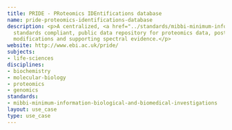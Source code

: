 ```yaml
---
title: PRIDE - PRoteomics IDEntifications database
name: pride-proteomics-identifications-database
description: <p>A centralized, <a href="../standards/mibbi-minimum-information-biological-and-biomedical-investigations.html">MIBBI</a>
  standards compliant, public data repository for proteomics data, post-translational
  modifications and supporting spectral evidence.</p>
website: http://www.ebi.ac.uk/pride/
subjects:
- life-sciences
disciplines:
- biochemistry
- molecular-biology
- proteomics
- genomics
standards:
- mibbi-minimum-information-biological-and-biomedical-investigations
layout: use_case
type: use_case
---
```


